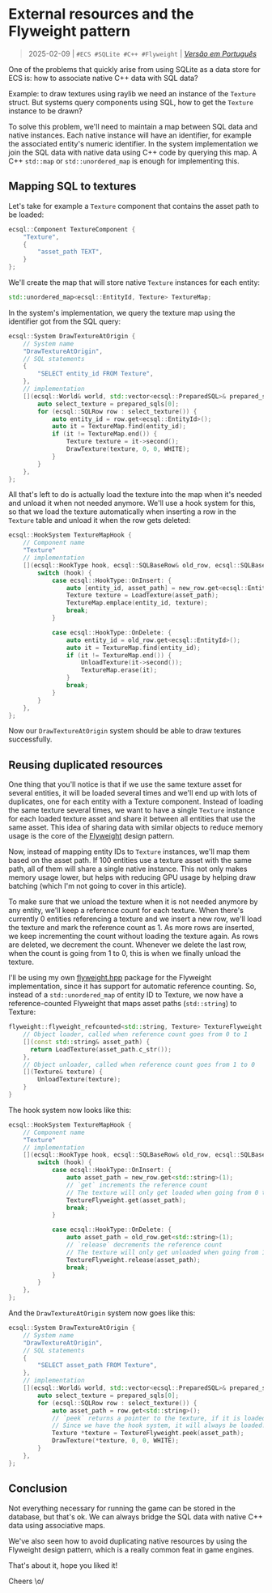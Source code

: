 # External resources and the Flyweight pattern
> 2025-02-09 | `#ECS #SQLite #C++ #Flyweight` | [*Versão em Português*](05-flyweight-resources-pt.md)

One of the problems that quickly arise from using SQLite as a data store for ECS is: how to associate native C++ data with SQL data?

Example: to draw textures using raylib we need an instance of the `Texture` struct.
But systems query components using SQL, how to get the `Texture` instance to be drawn?

To solve this problem, we'll need to maintain a map between SQL data and native instances.
Each native instance will have an identifier, for example the associated entity's numeric identifier.
In the system implementation we join the SQL data with native data using C++ code by querying this map.
A C++ `std::map` or `std::unordered_map` is enough for implementing this.


## Mapping SQL to textures
Let's take for example a `Texture` component that contains the asset path to be loaded:
```cpp
ecsql::Component TextureComponent {
    "Texture",
    {
        "asset_path TEXT",
    }
};
```

We'll create the map that will store native `Texture` instances for each entity:
```cpp
std::unordered_map<ecsql::EntityId, Texture> TextureMap;
```

In the system's implementation, we query the texture map using the identifier got from the SQL query:
```cpp
ecsql::System DrawTextureAtOrigin {
    // System name
    "DrawTextureAtOrigin",
    // SQL statements
    {
        "SELECT entity_id FROM Texture",
    },
    // implementation
    [](ecsql::World& world, std::vector<ecsql::PreparedSQL>& prepared_sqls) {
        auto select_texture = prepared_sqls[0];
        for (ecsql::SQLRow row : select_texture()) {
            auto entity_id = row.get<ecsql::EntityId>();
            auto it = TextureMap.find(entity_id);
            if (it != TextureMap.end()) {
                Texture texture = it->second();
                DrawTexture(texture, 0, 0, WHITE);
            }
        }
    },
};
```

All that's left to do is actually load the texture into the map when it's needed and unload it when not needed anymore.
We'll use a hook system for this, so that we load the texture automatically when inserting a row in the `Texture` table and unload it when the row gets deleted:
```cpp
ecsql::HookSystem TextureMapHook {
    // Component name
    "Texture"
    // implementation
    [](ecsql::HookType hook, ecsql::SQLBaseRow& old_row, ecsql::SQLBaseRow& new_row) {
        switch (hook) {
            case ecsql::HookType::OnInsert: {
                auto [entity_id, asset_path] = new_row.get<ecsql::EntityId, const char *>();
                Texture texture = LoadTexture(asset_path);
                TextureMap.emplace(entity_id, texture);
                break;
            }

            case ecsql::HookType::OnDelete: {
                auto entity_id = old_row.get<ecsql::EntityId>();
                auto it = TextureMap.find(entity_id);
                if (it != TextureMap.end()) {
                    UnloadTexture(it->second());
                    TextureMap.erase(it);
                }
                break;
            }
        }
    },
};
```

Now our `DrawTextureAtOrigin` system should be able to draw textures successfully.


## Reusing duplicated resources
One thing that you'll notice is that if we use the same texture asset for several entities, it will be loaded several times and we'll end up with lots of duplicates, one for each entity with a Texture component.
Instead of loading the same texture several times, we want to have a single `Texture` instance for each loaded texture asset and share it between all entities that use the same asset.
This idea of sharing data with similar objects to reduce memory usage is the core of the [Flyweight](https://en.wikipedia.org/wiki/Flyweight_pattern) design pattern.

Now, instead of mapping entity IDs to `Texture` instances, we'll map them based on the asset path.
If 100 entities use a texture asset with the same path, all of them will share a single native instance.
This not only makes memory usage lower, but helps with reducing GPU usage by helping draw batching (which I'm not going to cover in this article).

To make sure that we unload the texture when it is not needed anymore by any entity, we'll keep a reference count for each texture.
When there's currently 0 entities referencing a texture and we insert a new row, we'll load the texture and mark the reference count as 1.
As more rows are inserted, we keep incrementing the count without loading the texture again.
As rows are deleted, we decrement the count.
Whenever we delete the last row, when the count is going from 1 to 0, this is when we finally unload the texture.

I'll be using my own [flyweight.hpp](https://github.com/gilzoide/flyweight.hpp) package for the Flyweight implementation, since it has support for automatic reference counting.
So, instead of a `std::unordered_map` of entity ID to Texture, we now have a reference-counted Flyweight that maps asset paths (`std::string`) to Texture:
```cpp
flyweight::flyweight_refcounted<std::string, Texture> TextureFlyweight {
    // Object loader, called when reference count goes from 0 to 1
    [](const std::string& asset_path) {
      return LoadTexture(asset_path.c_str());
    },
    // Object unloader, called when reference count goes from 1 to 0
    [](Texture& texture) {
        UnloadTexture(texture);
    }
}
```

The hook system now looks like this:
```cpp
ecsql::HookSystem TextureMapHook {
    // Component name
    "Texture"
    // implementation
    [](ecsql::HookType hook, ecsql::SQLBaseRow& old_row, ecsql::SQLBaseRow& new_row) {
        switch (hook) {
            case ecsql::HookType::OnInsert: {
                auto asset_path = new_row.get<std::string>(1);
                // `get` increments the reference count
                // The texture will only get loaded when going from 0 to 1
                TextureFlyweight.get(asset_path);
                break;
            }

            case ecsql::HookType::OnDelete: {
                auto asset_path = old_row.get<std::string>(1);
                // `release` decrements the reference count
                // The texture will only get unloaded when going from 1 to 0
                TextureFlyweight.release(asset_path);
                break;
            }
        }
    },
};
```

And the `DrawTextureAtOrigin` system now goes like this:
```cpp
ecsql::System DrawTextureAtOrigin {
    // System name
    "DrawTextureAtOrigin",
    // SQL statements
    {
        "SELECT asset_path FROM Texture",
    },
    // implementation
    [](ecsql::World& world, std::vector<ecsql::PreparedSQL>& prepared_sqls) {
        auto select_texture = prepared_sqls[0];
        for (ecsql::SQLRow row : select_texture()) {
            auto asset_path = row.get<std::string>();
            // `peek` returns a pointer to the texture, if it is loaded
            // Since we have the hook system, it will always be loaded!
            Texture *texture = TextureFlyweight.peek(asset_path);
            DrawTexture(*texture, 0, 0, WHITE);
        }
    },
};
```


## Conclusion
Not everything necessary for running the game can be stored in the database, but that's ok.
We can always bridge the SQL data with native C++ data using associative maps.

We've also seen how to avoid duplicating native resources by using the Flyweight design pattern, which is a really common feat in game engines.

That's about it, hope you liked it!

Cheers \o/

